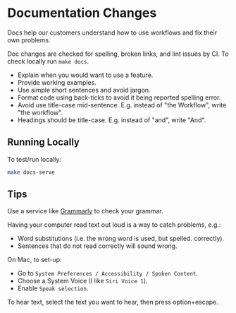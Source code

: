 # Documentation Changes

Docs help our customers understand how to use workflows and fix their own problems.

Doc changes are checked for spelling, broken links, and lint issues by CI. To check locally run `make docs`.

* Explain when you would want to use a feature.
* Provide working examples.
* Use simple short sentences and avoid jargon.
* Format code using back-ticks to avoid it being reported spelling error.
* Avoid use title-case mid-sentence. E.g. instead of "the Workflow", write "the workflow".
* Headings should be title-case. E.g. instead of "and", write "And".

## Running Locally

To test/run locally:

```bash
make docs-serve
```

## Tips

Use a service like [Grammarly](https://www.grammarly.com) to check your grammar.

Having your computer read text out loud is a way to catch problems, e.g.:

* Word substitutions (i.e. the wrong word is used, but spelled.
correctly).
* Sentences that do not read correctly will sound wrong.

On Mac, to set-up:

* Go to `System Preferences / Accessibility / Spoken Content`.
* Choose a System Voice (I like `Siri Voice 1`).
* Enable `Speak selection`.

To hear text, select the text you want to hear, then press option+escape.
